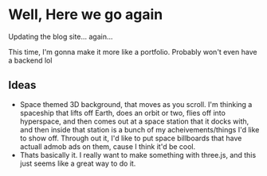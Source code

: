 # Well, Here we go again
Updating the blog site... again...

This time, I'm gonna make it more like a portfolio. Probably won't even have a backend lol

## Ideas
- Space themed 3D background, that moves as you scroll. I'm thinking a spaceship that lifts off Earth, does an orbit or two, flies off into hyperspace, and then comes out at a space station that it docks with, and then inside that station is a bunch of my acheivements/things I'd like to show off. Through out it, I'd like to put space billboards that have actuall admob ads on them, cause I think it'd be cool.
- Thats basically it. I really want to make something with three.js, and this just seems like a great way to do it. 